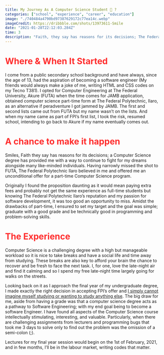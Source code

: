 ```yaml
---
title: My Journey As A Computer Science Student 🤔 ?
categories: ["school", "experience", "career", "education"]
image: "./740484a4790bd97387629172c77ea14c.webp"
imageCredit: https://dribbble.com/shots/13973611-Smile
date: "2021-01-28T22:12:03.284Z"
time: 3
description: "Faith, they say has reasons for its decisions; The Federal Polytechnic, Ilaro believed in me and offered me an unconditional offer for a part-time a Computer Science program, which provided me with a way to continue to fight for my dreams alongside many like-minded individuals."
---
```


<!-- ![Chinese Salty Egg](./e4d5ed47ee58aa859995cae2a4e83221.webp) -->

# <span style="color:#FF2D2D">Where & When It Started</span>

I come from a public secondary school background and have always, since the age of 13, had the aspiration of becoming a software engineer (My friends would always make a joke of me, writing HTML and CSS codes on my Tecno T381). I opted for Computer Engineering at The Federal University, Akure (FUTA) when the time comes for JAMB application, obtained computer science part-time form at The Federal Polytechnic, Ilaro, as an alternative if peradventure I got jammed by JAMB. The first and second lists came out from FUTA but my name wasn’t on the lists. And when my name came as part of FPI’s first list, I took the risk, resumed school, intending to go back to Akure if my name eventually comes out.

# <span style="color:#FF2D2D">A chance to make it happen</span>

Smiles, Faith they say has reasons for its decisions; a Computer Science degree has provided me with a way to continue to fight for my dreams alongside many like-minded individuals. Having narrowly missed the shot to FUTA, The Federal Polytechnic Ilaro believed in me and offered me an unconditional offer for a part-time Computer Science program.

Originally I found the proposition daunting as it would mean paying extra fees and probably not get the same experience as full-time students but knowing The Federal Polytechnic Ilaro’s reputation and my passion for software development, it was too good an opportunity to miss. Amidst the drawbacks of part-time, I ensured to set my target and the goal was simple; graduate with a good grade and be technically good in programming and problem-solving skills.

# <span style="color:#FF2D2D">The Experience</span>

Computer Science is a challenging degree with a high but manageable workload so it is nice to take breaks and have a social life and time away from studying. These breaks are also key to afford your brain the chance to recover and be fresh to face the next task. I, for one, love the late-night air and find it calming and so I spend my free late-night time largely going for walks on the streets.

Looking back on it as I approach the final year of my undergraduate degree, I made exactly the right decision in accepting FPI’s offer and <u>I simply cannot imagine myself studying or wanting to study anything else</u>. The big draw for me, aside from having a grade was that a computer science degree acts as a pathway to Software Engineering; with my end goal being to become a software Engineer. I have found all aspects of the Computer Science course intellectually stimulating, interesting, and valuable. Particularly, when there are challenging assignments from lecturers and programming bugs that took me 3 days to solve only to find out the problem was the omission of a semi-colon (;).

Lectures for my final year session would begin on the 1st of February, 2021, and in few months, I’ll be in the labour market, writing codes that matter.
